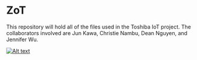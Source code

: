 # ZoT
This repository will hold all of the files used in the Toshiba IoT project.
The collaborators involved are Jun Kawa, Christie Nambu, Dean Nguyen, and Jennifer Wu.

[![Alt text](Demo)](https://www.youtube.com/watch?v=H27O_S58f80)
